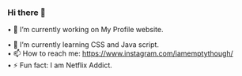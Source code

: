 ### Hi there 👋

<!--
**Arthur071/Arthur071** is a ✨ _special_ ✨ repository because its `README.md` (this file) appears on your GitHub profile.

Here are some ideas to get you started:

- 🔭 I’m currently working on  ...
- 🌱 I’m currently learning ...
- 👯 I’m looking to collaborate on ...
- 🤔 I’m looking for help with ...
- 💬 Ask me about ...
- 📫 How to reach me: ...
- 😄 Pronouns: ...
- ⚡ Fun fact: ...
-->• 🔭 I’m currently working on My Profile website.  
• 🌱 I’m currently learning CSS and Java script.  
• 📫 How to reach me: https://www.instagram.com/iamemptythough/    
• ⚡ Fun fact: I am Netflix Addict.  
